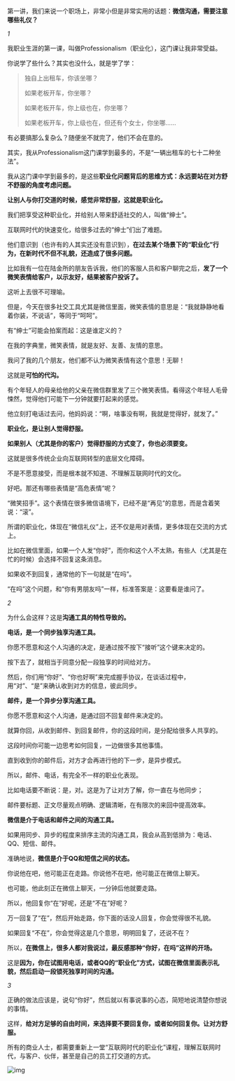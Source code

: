 第一讲，我们来说一个职场上，非常小但是非常实用的话题：**微信沟通，需要注意哪些礼仪？**



 *1*



我职业生涯的第一课，叫做Professionalism（职业化），这门课让我非常受益。



你说学了些什么？其实也没什么，就是学了学：



> 独自上出租车，你该坐哪？
>
> 如果老板开车，你坐哪？
>
> 如果老板开车，你上级也在，你坐哪？
>
> 如果老板开车，你上级也在，但还有个女士，你坐哪......



有必要搞那么复杂么？随便坐不就完了，他们不会在意的。



其实，我从Professionalism这门课学到最多的，不是“一辆出租车的七十二种坐法”。



我从这门课中学到最多的，是这些**职业化问题背后的思维方式：永远要站在对方舒不舒服的角度考虑问题。**

 

**让别人与你打交道的时候，感觉非常舒服，这就是职业化。**



我们把享受这种职业化，并给别人带来舒适社交的人，叫做“绅士”。

 

互联网时代的快速变化，给很多过去的“绅士”们出了难题。



他们意识到（也许有的人其实还没有意识到），**在过去某个场景下的“职业化”行为，在新时代不但不礼貌，还造成了很多问题。**

 

比如我有一位在陆金所的朋友告诉我，他们的客服人员和客户聊完之后，**发了一个微笑表情给客户，以示友好，结果被客户投诉了。**



这听上去很不可理喻。



但是，今天在很多社交工具尤其是微信里面，微笑表情的意思是：“我就静静地看着你装，不说话”，等同于“呵呵”。

 

有“绅士”可能会拍案而起：这是谁定义的？



在我的字典里，微笑表情，就是友好、友善、友情的意思。



我问了我的几个朋友，他们都不认为微笑表情有这个意思！无聊！

 

这就是**可怕的代沟。**



有个年轻人的母亲给他的父亲在微信群里发了三个微笑表情。看得这个年轻人毛骨悚然，觉得他们可能下一分钟就要打起来的感觉。



他立刻打电话过去问，他妈妈说：“啊，啥事没有啊，我就是觉得好，就发了。”

 

**职业化，是让别人觉得舒服。**



**如果别人（尤其是你的客户）觉得舒服的方式变了，你也必须要变。**



这就是很多传统企业向互联网转型的底层文化障碍。



不是不愿意接受，而是根本就不知道、不理解互联网时代的文化。

 

好吧。那还有哪些表情是“高危表情”呢？



“微笑招手”。这个表情在很多微信语境下，已经不是“再见”的意思，而是含着笑说：“滚”。

 

所谓的职业化，体现在“微信礼仪”上，还不仅是用对表情，更多体现在交流的方式上。

 

比如在微信里面，如果一个人发“你好”，而你和这个人不太熟，有些人（尤其是在忙的时候）会选择不回复这条消息。



如果收不到回复，通常他的下一句就是“在吗”。



“在吗”这个问题，和“你有男朋友吗”一样，标准答案是：这要看是谁问了。

 

*2*



为什么会这样？这是**沟通工具的特性导致的。**

 

**电话，是一个同步独享沟通工具。**



你愿不愿意和这个人沟通的决定，是通过按不按下“接听”这个键来决定的。



按下去了，就相当于同意分配一段独享的时间给对方。



然后，你们用“你好”、“你也好啊”来完成握手协议，在谈话过程中，用“对”、“是”来确认收到对方的信息，彼此同步。

 

**邮件，是一个异步分享沟通工具。**



你愿不愿意和这个人沟通，是通过回不回复邮件来决定的。



就算你回，从收到邮件、到回复邮件，你的这段时间，是分配给很多人共享的。



这段时间你可能一边思考如何回复，一边做很多其他事情。



直到收到你的邮件后，对方才会再进行他的下一步，是异步模式。

 

所以，邮件、电话，有完全不一样的职业化表现。



比如电话要不断说：是，对。这是为了让对方了解，你一直在与他同步；



邮件要标题、正文尽量观点明确、逻辑清晰，在有限次的来回中提高效率。

 

**微信是介于电话和邮件之间的沟通工具。**



如果用同步、异步的程度来排序主流的沟通工具，我会从高到低排为：电话、QQ、短信、邮件。



准确地说，**微信是介于QQ和短信之间的状态。**

 

你说他在吧，他可能正在走路。你说他不在吧，他可能正在微信上聊天。



也可能，他此刻正在微信上聊天，一分钟后他就要走路。



所以，他回复你“在”好呢，还是“不在”好呢？



万一回复了“在”，然后开始走路，你下面的话没人回复，你会觉得很不礼貌。



如果回复“不在”，你会觉得这是几个意思，明明回复了，还说不在？

 

所以，**在微信上，很多人都对我说过，最反感那种“你好，在吗”这样的开场。**



这是**因为，你在试图用电话，或者QQ的“职业化”方式，试图在微信里面表示礼貌，然后启动一段锁死独享时间的沟通。**

 

*3*



正确的做法应该是，说句“你好”，然后就以有事说事的心态，简短地说清楚你想说的事情。



这样，**给对方足够的自由时间，来选择要不要回复你，或者如何回复你。让对方舒服。**

 

所有的商业人士，都需要重新上一堂“互联网时代的职业化”课程，理解互联网时代，与客户、伙伴，甚至是自己的员工打交道的方式。



![img](https://mmbiz.qpic.cn/mmbiz_png/Eia1pKbzLGbTdrzJ8PnLZIvpeT7oMAKH8SN4yRrBw4EhYknRZaAliamb4iaCHOmeKo9q6k44nrAqyiausKUBomicwRQ/640?wx_fmt=png&tp=webp&wxfrom=5&wx_lazy=1&wx_co=1)